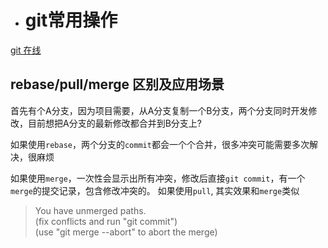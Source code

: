 - # git常用操作  

[git 在线](https://learngitbranching.js.org/?locale=zh_CN)  

## rebase/pull/merge 区别及应用场景  

首先有个A分支，因为项目需要，从A分支复制一个B分支，两个分支同时开发修改，目前想把A分支的最新修改都合并到B分支上?

如果使用`rebase`，两个分支的`commit`都会一个个合并，很多冲突可能需要多次解决，很麻烦  

如果使用`merge`，一次性会显示出所有冲突，修改后直接`git commit`，有一个`merge`的提交记录，包含修改冲突的。 
如果使用`pull`, 其实效果和`merge`类似  
> You have unmerged paths.  
  (fix conflicts and run "git commit")  
  (use "git merge --abort" to abort the merge)    

